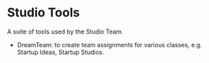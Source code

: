 # Studio Tools

A suite of tools used by the Studio Team.
* DreamTeam: to create team assignments for various classes, e.g. Startup Ideas, Startup Studios.
